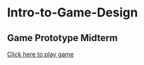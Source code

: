 # Intro-to-Game-Design
## Game Prototype Midterm
[Click here to play game](https://github.com/jfeinberg32/Intro-to-Game-Design/blob/master/Alien%20Midterm.html)
